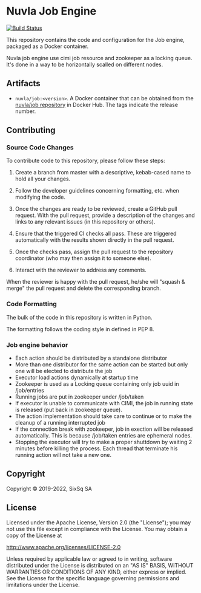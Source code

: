 # Nuvla Job Engine

[![Build Status](https://github.com/nuvla/job-engine/actions/workflows/main.yml/badge.svg?branch=master)](https://github.com/nuvla/job-engine/actions/workflows/main.yml)

This repository contains the code and configuration for the Job engine, 
packaged as a Docker container. 

Nuvla job engine use cimi job resource and zookeeper as a locking queue. 
It's done in a way to be horizontally scalled on different nodes.

## Artifacts

 - `nuvla/job:<version>`. A Docker container that can be obtained from
   the [nuvla/job repository](https://hub.docker.com/r/nuvla/job)
   in Docker Hub. The tags indicate the release number.

## Contributing

### Source Code Changes

To contribute code to this repository, please follow these steps:

 1. Create a branch from master with a descriptive, kebab-cased name
    to hold all your changes.

 2. Follow the developer guidelines concerning formatting, etc. when
    modifying the code.
   
 3. Once the changes are ready to be reviewed, create a GitHub pull
    request.  With the pull request, provide a description of the
    changes and links to any relevant issues (in this repository or
    others). 
   
 4. Ensure that the triggered CI checks all pass.  These are triggered
    automatically with the results shown directly in the pull request.

 5. Once the checks pass, assign the pull request to the repository
    coordinator (who may then assign it to someone else).

 6. Interact with the reviewer to address any comments.

When the reviewer is happy with the pull request, he/she will "squash
& merge" the pull request and delete the corresponding branch.


### Code Formatting

The bulk of the code in this repository is written in Python.

The formatting follows the coding style in defined in PEP 8.


### Job engine behavior

 - Each action should be distributed by a standalone distributor
 - More than one distributor for the same action can be started but only
   one will be elected to distribute the job
 - Executor load actions dynamically at startup time
 - Zookeeper is used as a Locking queue containing only job uuid in 
   /job/entries
 - Running jobs are put in zookeeper under /job/taken
 - If executor is unable to communicate with CIMI, the job in running 
   state is released (put back in zookeeper queue).
 - The action implementation should take care to continue or to make the 
   cleanup of a running interrupted job
 - If the connection break with zookeeper, job in exection will be 
   released automatically. This is because /job/taken entries 
   are ephemeral nodes.
 - Stopping the executor will try to make a proper shuttdown by waiting 
   2 minutes before killing the process. Each thread that terminate his 
   running action will not take a new one.


## Copyright

Copyright &copy; 2019-2022, SixSq SA

## License

Licensed under the Apache License, Version 2.0 (the "License"); you
may not use this file except in compliance with the License.  You may
obtain a copy of the License at

http://www.apache.org/licenses/LICENSE-2.0

Unless required by applicable law or agreed to in writing, software
distributed under the License is distributed on an "AS IS" BASIS,
WITHOUT WARRANTIES OR CONDITIONS OF ANY KIND, either express or
implied.  See the License for the specific language governing
permissions and limitations under the License.
